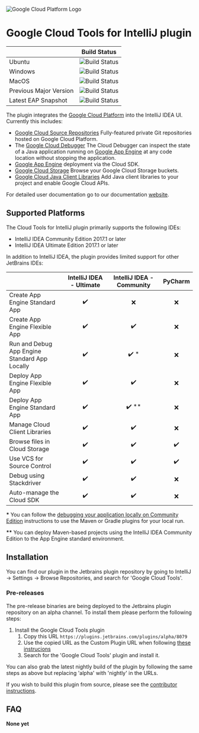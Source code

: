 ![Google Cloud Platform Logo](https://cloud.google.com/_static/images/gcp-logo.png)
# Google Cloud Tools for IntelliJ plugin

|  | Build Status | 
| :--- | :---: |
| Ubuntu | ![Build Status](https://storage.googleapis.com/cloud-tools-for-java-kokoro-build-badges/intellij-ubuntu-master-orb.png) |
| Windows | ![Build Status](https://storage.googleapis.com/cloud-tools-for-java-kokoro-build-badges/intellij-windows-master-orb.png) |
| MacOS | ![Build Status](https://storage.googleapis.com/cloud-tools-for-java-kokoro-build-badges/intellij-macos-master-orb.png) |
| Previous Major Version| ![Build Status](https://storage.googleapis.com/cloud-tools-for-java-kokoro-build-badges/intellij-ubuntu-master-previous-version-orb.png) |
| Latest EAP Snapshot| ![Build Status](https://storage.googleapis.com/cloud-tools-for-java-kokoro-build-badges/intellij-ubuntu-master-eap-orb.png) |

The plugin integrates the [Google Cloud Platform](https://cloud.google.com/)
into the IntelliJ IDEA UI. Currently this includes:

* [Google Cloud Source Repositories](https://cloud.google.com/tools/cloud-repositories/) 
  Fully-featured private Git repositories hosted on Google Cloud Platform.
* The [Google Cloud Debugger](https://cloud.google.com/tools/cloud-debugger/) 
  The Cloud Debugger can inspect the state of a Java application running on 
  [Google App Engine](https://cloud.google.com/appengine/)
  at any code location without stopping the application.
* [Google App Engine](https://cloud.google.com/appengine/docs/) deployment via the Cloud SDK.
* [Google Cloud Storage](https://cloud.google.com/storage/) 
  Browse your Google Cloud Storage buckets.
* [Google Cloud Java Client Libraries](https://googlecloudplatform.github.io/google-cloud-java/) 
  Add Java client libraries to your project and enable Google Cloud APIs.

For detailed user documentation go to our documentation
 [website](https://cloud.google.com/tools/intellij/docs/?utm_source=github&utm_medium=google-cloud-intellij&utm_campaign=ToolsforIntelliJ).

## Supported Platforms

The Cloud Tools for IntelliJ plugin primarily supports the following IDEs:

* IntelliJ IDEA Community Edition 2017.1 or later
* IntelliJ IDEA Ultimate Edition 2017.1 or later

In addition to IntelliJ IDEA, the plugin provides limited support for other JetBrains IDEs:

| | IntelliJ IDEA - Ultimate | IntelliJ IDEA - Community | PyCharm |
|---|:---:|:---:|:---:|
| Create App Engine Standard App | :heavy_check_mark: | :x: | :x: |
| Create App Engine Flexible App | :heavy_check_mark: | :heavy_check_mark: | :x: |
| Run and Debug App Engine<br>Standard App Locally | :heavy_check_mark: | :heavy_check_mark: \* | :x: |
| Deploy App Engine Flexible App | :heavy_check_mark: | :heavy_check_mark: | :x: |
| Deploy App Engine Standard App | :heavy_check_mark: | :heavy_check_mark: \** | :x: |
| Manage Cloud Client Libraries | :heavy_check_mark: | :heavy_check_mark: | :x: |
| Browse files in Cloud Storage | :heavy_check_mark: | :heavy_check_mark: | :heavy_check_mark: |
| Use VCS for Source Control | :heavy_check_mark: | :heavy_check_mark: | :heavy_check_mark: |
| Debug using Stackdriver | :heavy_check_mark: | :heavy_check_mark: | :x: |
| Auto-manage the Cloud SDK | :heavy_check_mark: | :heavy_check_mark: | :x: |

<p><b>*</b> You can follow the
  <a href="/tools/intellij/docs/deploy-local#community">debugging your
    application locally on Community Edition</a> instructions to use the Maven
  or Gradle plugins for your local run.</p>

<p><b>**</b> You can deploy Maven-based projects using the IntelliJ IDEA
  Community Edition to the App Engine standard environment.</p>
  
## Installation

You can find our plugin in the Jetbrains plugin repository by going to IntelliJ -> Settings -> Browse Repositories, and search for 'Google Cloud Tools'. 

### Pre-releases 

The pre-release binaries are being deployed to the Jetbrains plugin repository on an alpha
channel. To install them please perform the following steps:

1. Install the Google Cloud Tools plugin
    1. Copy this URL `https://plugins.jetbrains.com/plugins/alpha/8079`
    1. Use the copied URL as the Custom Plugin URL when following [these instrucions](https://www.jetbrains.com/idea/help/managing-enterprise-plugin-repositories.html)
    1. Search for the 'Google Cloud Tools' plugin and install it.

You can also grab the latest nightly build of the plugin by following the same steps as above but 
replacing 'alpha' with 'nightly' in the URLs.

If you wish to build this plugin from source, please see the
[contributor instructions](https://github.com/GoogleCloudPlatform/google-cloud-intellij/blob/master/CONTRIBUTING.md).

## FAQ


**None yet**
